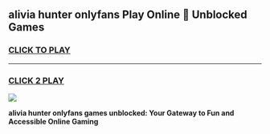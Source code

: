 
## alivia hunter onlyfans Play Online 👋 Unblocked Games
<h3>
<a href="https://premium.freeplayer.one?title=alivia_hunter_onlyfans&ref=19F">CLICK TO PLAY</a></h3>
<hr>

<h3>
<a href="https://premium.freeplayer.one?title=alivia_hunter_onlyfans&ref=19F">CLICK 2 PLAY</a>
  
</h3>

<a href="https://premium.freeplayer.one?title=alivia_hunter_onlyfans&ref=19F"><img src="https://clearcache.store/games.png"></a>


**alivia hunter onlyfans games unblocked: Your Gateway to Fun and Accessible Online Gaming**
